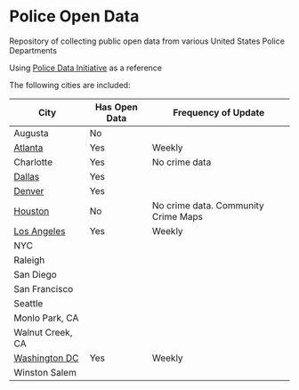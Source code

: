 # Police Open Data

Repository of collecting public open data from various United States Police Departments

Using [Police Data Initiative](https://www.policedatainitiative.org/participating-agencies/) as a reference

The following cities are included:

| City                                                                                             | Has Open Data | Frequency of Update                 |
|--------------------------------------------------------------------------------------------------|---------------|-------------------------------------|
| Augusta                                                                                          | No            |                                     |
| [Atlanta](https://www.atlantapd.org/i-want-to/crime-data-downloads)                              | Yes           | Weekly                              |
| Charlotte                                                                                        | Yes           | No crime data                       |
| [Dallas](https://www.dallasopendata.com/browse?category=Public+Safety)                           | Yes           |                                     |
| [Denver](https://www.denvergov.org/opendata/dataset/city-and-county-of-denver-crime)             | Yes           |                                     |
| [Houston](https://www.houstontx.gov/police/cs/index-2.htm)                                       | No            | No crime data. Community Crime Maps |
| [Los Angeles](https://data.lacity.org/Public-Safety/Crime-Data-from-2020-to-Present/2nrs-mtv8)   | Yes           | Weekly                              |
| NYC                                                                                              |               |                                     |
| Raleigh                                                                                          |               |                                     |
| San Diego                                                                                        |               |                                     |
| San Francisco                                                                                    |               |                                     |
| Seattle                                                                                          |               |                                     |
| Monlo Park, CA                                                                                   |               |                                     |
| Walnut Creek, CA                                                                                 |               |                                     |
| [Washington DC](https://opendata.arcgis.com/datasets/f9cc541fc8c04106a05a1a4f1e7e813c_4.geojson) | Yes           | Weekly                              |
| Winston Salem                                                                                    |               |                                     |
